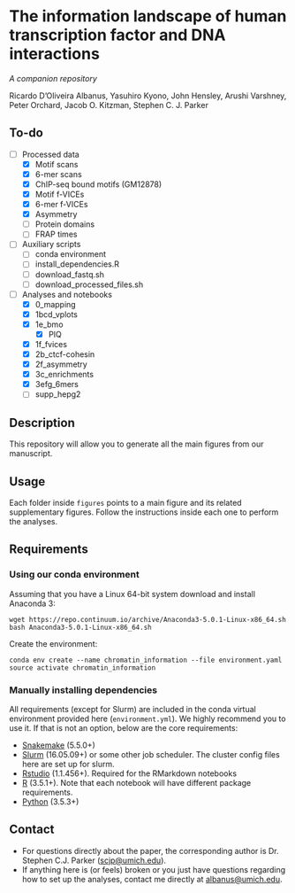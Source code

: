 # The information landscape of human transcription factor and DNA interactions
_A companion repository_

Ricardo D’Oliveira Albanus, Yasuhiro Kyono, John Hensley, Arushi Varshney, Peter Orchard, Jacob O. Kitzman, Stephen C. J. Parker

## To-do
- [ ] Processed data
    - [x] Motif scans
    - [x] 6-mer scans
    - [x] ChIP-seq bound motifs (GM12878)
    - [x] Motif f-VICEs
    - [x] 6-mer f-VICEs
    - [x] Asymmetry
    - [ ] Protein domains
    - [ ] FRAP times
- [ ] Auxiliary scripts
    - [ ] conda environment
    - [ ] install_dependencies.R
    - [ ] download_fastq.sh
    - [ ] download_processed_files.sh
- [ ] Analyses and notebooks
    - [x] 0_mapping
    - [x] 1bcd_vplots
    - [x] 1e_bmo
        - [x] PIQ
    - [x] 1f_fvices
    - [x] 2b_ctcf-cohesin
    - [x] 2f_asymmetry
    - [x] 3c_enrichments
    - [x] 3efg_6mers
    - [ ] supp_hepg2

## Description
This repository will allow you to generate all the main figures from our manuscript.

## Usage
Each folder inside `figures` points to a main figure and its related supplementary figures. Follow the instructions inside each one to perform the analyses.

## Requirements
### Using our conda environment
Assuming that you have a Linux 64-bit system download and install Anaconda 3:
```
wget https://repo.continuum.io/archive/Anaconda3-5.0.1-Linux-x86_64.sh
bash Anaconda3-5.0.1-Linux-x86_64.sh
```
Create the environment:
```
conda env create --name chromatin_information --file environment.yaml
source activate chromatin_information
```

### Manually installing dependencies
All requirements (except for Slurm) are included in the conda virtual environment provided here (`environment.yml`). We highly recommend you to use it. If that is not an option, below are the core requirements:
* [Snakemake](https://snakemake.readthedocs.io/en/stable/) (5.5.0+)
* [Slurm](https://slurm.schedmd.com) (16.05.09+) or some other job scheduler. The cluster config files here are set up for slurm.
* [Rstudio](https://www.rstudio.com) (1.1.456+). Required for the RMarkdown notebooks
* [R](https://www.r-project.org) (3.5.1+). Note that each notebook will have different package requirements.
* [Python](https://www.python.org) (3.5.3+)

## Contact
* For questions directly about the paper, the corresponding author is Dr. Stephen C.J. Parker (scjp@umich.edu).
* If anything here is (or feels) broken or you just have questions regarding how to set up the analyses, contact me directly at albanus@umich.edu.
